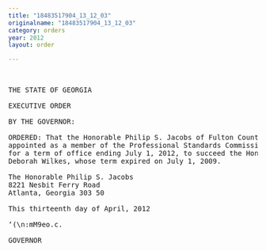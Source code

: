 ```yaml
---
title: "18483517904_13_12_03"
originalname: "18483517904_13_12_03"
category: orders
year: 2012
layout: order

---
```

<pre>
 

THE STATE OF GEORGIA

EXECUTIVE ORDER

BY THE GOVERNOR:

ORDERED: That the Honorable Philip S. Jacobs of Fulton County, Georgia, is
appointed as a member of the Professional Standards Commission,
for a term of office ending July 1, 2012, to succeed the Honorable
Deborah Wilkes, whose term expired on July 1, 2009.

The Honorable Philip S. Jacobs
8221 Nesbit Ferry Road
Atlanta, Georgia 303 50

This thirteenth day of April, 2012

‘(\n:mM9eo.c.

GOVERNOR

</pre>
